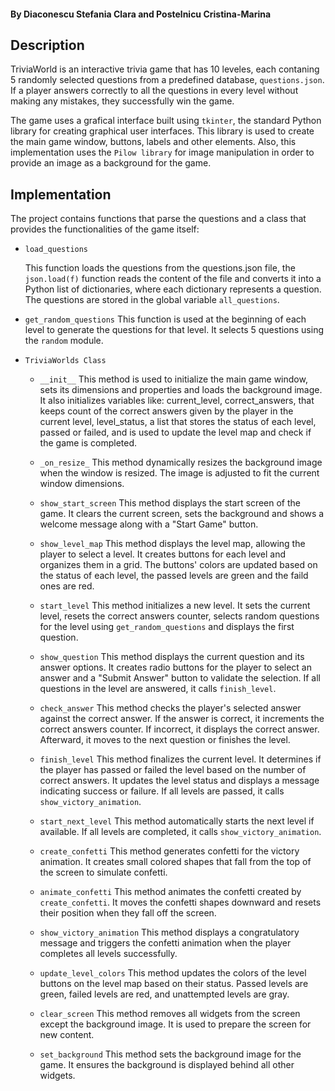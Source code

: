 #### By Diaconescu Stefania Clara and Postelnicu Cristina-Marina

## Description

TriviaWorld is an interactive trivia game that has 10 leveles, each contaning
5 randomly selected questions from a predefined database, `questions.json`.
If a player answers correctly to all the questions in every level without
making any mistakes, they successfully win the game.

The game uses a grafical interface built using `tkinter`, the standard Python
library for creating graphical user interfaces. This library is used to create
the main game window, buttons, labels and other elements. Also, this
implementation uses the `Pilow library` for image manipulation in order to
provide an image as a background for the game.

## Implementation

The project contains functions that parse the questions and a class that provides
the functionalities of the game itself:

- `load_questions`

    This function loads the questions from the questions.json file, the
    `json.load(f)` function reads the content of the file and converts it into
    a Python list of dictionaries, where each dictionary represents a question.
    The questions are stored in the global variable `all_questions`.

- `get_random_questions`
    This function is used at the beginning of each level to generate the
    questions for that level. It selects 5 questions using the `random` module.

- `TriviaWorlds Class`

    - `__init__` 
        This method is used to initialize the main game window, sets its
        dimensions and properties and loads the background image. It also
        initializes variables like: current_level, correct_answers, that keeps
        count of the correct answers given by the player in the current level,
        level_status, a list that stores the status of each level, passed or
        failed, and is used to update the level map and check if the game is
        completed.

    - `_on_resize_`
        This method dynamically resizes the background image when the window is
        resized. The image is adjusted to fit the current window dimensions.

    - `show_start_screen`
        This method displays the start screen of the game. It clears the current
        screen, sets the background and shows a welcome message along with a
        "Start Game" button.

    - `show_level_map`
        This method displays the level map, allowing the player to select a level.
        It creates buttons for each level and organizes them in a grid. The
        buttons' colors are updated based on the status of each level, the passed
        levels are green and the faild ones are red.

    - `start_level`
        This method initializes a new level. It sets the current level, resets
        the correct answers counter, selects random questions for the level using
        `get_random_questions` and displays the first question.

    - `show_question`
        This method displays the current question and its answer options. It
        creates radio buttons for the player to select an answer and a "Submit
        Answer" button to validate the selection. If all questions in the level
        are answered, it calls `finish_level`.

    - `check_answer`
        This method checks the player's selected answer against the correct
        answer. If the answer is correct, it increments the correct answers
        counter. If incorrect, it displays the correct answer. Afterward, it
        moves to the next question or finishes the level.

    - `finish_level`
        This method finalizes the current level. It determines if the player has
        passed or failed the level based on the number of correct answers. It
        updates the level status and displays a message indicating success or
        failure. If all levels are passed, it calls `show_victory_animation`.

    - `start_next_level`
        This method automatically starts the next level if available. If all
        levels are completed, it calls `show_victory_animation`.

    - `create_confetti`
        This method generates confetti for the victory animation. It creates
        small colored shapes that fall from the top of the screen to simulate
        confetti.

    - `animate_confetti`
        This method animates the confetti created by `create_confetti`. It moves
        the confetti shapes downward and resets their position when they fall
        off the screen.

    - `show_victory_animation`
        This method displays a congratulatory message and triggers the confetti
        animation when the player completes all levels successfully.

    - `update_level_colors`
        This method updates the colors of the level buttons on the level map
        based on their status. Passed levels are green, failed levels are red,
        and unattempted levels are gray.

    - `clear_screen`
        This method removes all widgets from the screen except the background
        image. It is used to prepare the screen for new content.

    - `set_background`
        This method sets the background image for the game. It ensures the
        background is displayed behind all other widgets.
